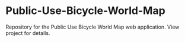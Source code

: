 # Public-Use-Bicycle-World-Map
Repository for the Public Use Bicycle World Map web application. View project for details.
